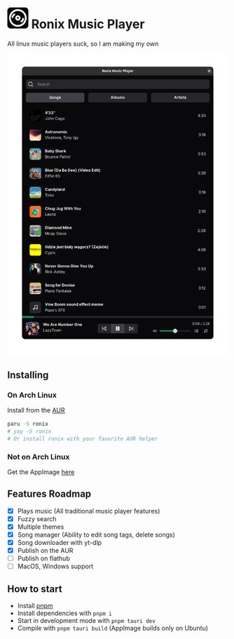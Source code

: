 <h1>
  <img src="app-icon.svg" alt="">
  Ronix Music Player
</h1>

All linux music players suck, so I am making my own

![Screenshot](./screenshot.png)

## Installing

### On Arch Linux

Install from the [AUR](https://aur.archlinux.org/packages/ronix)

```sh
paru -S ronix
# yay -S ronix
# Or install ronix with your favorite AUR helper
```

### Not on Arch Linux

Get the AppImage [here](https://github.com/ronanru/ronix/releases/tag/v0.2.0)

## Features Roadmap

- [x] Plays music (All traditional music player features)
- [x] Fuzzy search
- [x] Multiple themes
- [x] Song manager (Ability to edit song tags, delete songs)
- [x] Song downloader with yt-dlp
- [x] Publish on the AUR
- [ ] Publish on flathub
- [ ] MacOS, Windows support

## How to start

- Install [pnpm](https://pnpm.io)
- Install dependencies with `pnpm i`
- Start in development mode with `pnpm tauri dev`
- Compile with `pnpm tauri build` (AppImage builds only on Ubuntu)
